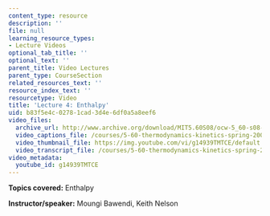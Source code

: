 ```yaml
---
content_type: resource
description: ''
file: null
learning_resource_types:
- Lecture Videos
optional_tab_title: ''
optional_text: ''
parent_title: Video Lectures
parent_type: CourseSection
related_resources_text: ''
resource_index_text: ''
resourcetype: Video
title: 'Lecture 4: Enthalpy'
uid: b83f5e4c-0278-1cad-3d4e-6df0a5a8eef6
video_files:
  archive_url: http://www.archive.org/download/MIT5.60S08/ocw-5_60-s08-lec04_300k.mp4
  video_captions_file: /courses/5-60-thermodynamics-kinetics-spring-2008/28e46f03ce48563393351f0a41fc7e5d_g14939TMTCE.vtt
  video_thumbnail_file: https://img.youtube.com/vi/g14939TMTCE/default.jpg
  video_transcript_file: /courses/5-60-thermodynamics-kinetics-spring-2008/cde175777475c059756723777dd2a33c_g14939TMTCE.pdf
video_metadata:
  youtube_id: g14939TMTCE
---
```


**Topics covered:** Enthalpy

**Instructor/speaker:** Moungi Bawendi, Keith Nelson
